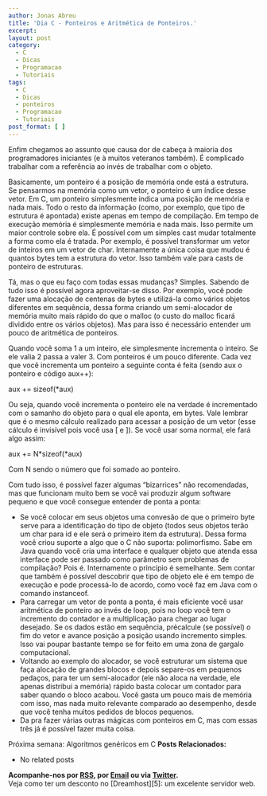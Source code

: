 ```yaml
---
author: Jonas Abreu
title: 'Dia C - Ponteiros e Aritmética de Ponteiros.'
excerpt:
layout: post
category:
  - C
  - Dicas
  - Programacao
  - Tutoriais
tags:
  - C
  - Dicas
  - ponteiros
  - Programacao
  - Tutoriais
post_format: [ ]
---
```

Enfim chegamos ao assunto que causa dor de cabeça à maioria dos programadores iniciantes (e à muitos veteranos também). É complicado trabalhar com a referência ao invés de trabalhar com o objeto.

Basicamente, um ponteiro é a posição de memória onde está a estrutura. Se pensarmos na memória como um vetor, o ponteiro é um índice desse vetor. Em C, um ponteiro simplesmente indica uma posição de memória e nada mais. Todo o resto da informação (como, por exemplo, que tipo de estrutura é apontada) existe apenas em tempo de compilação. Em tempo de execução memória é simplesmente memória e nada mais. Isso permite um maior controle sobre ela. É possível com um simples cast mudar totalmente a forma como ela é tratada. Por exemplo, é possível transformar um vetor de inteiros em um vetor de char. Internamente a única coisa que mudou é quantos bytes tem a estrutura do vetor. Isso também vale para casts de ponteiro de estruturas.

Tá, mas o que eu faço com todas essas mudanças? Simples. Sabendo de tudo isso é possível agora aproveitar-se disso. Por exemplo, você pode fazer uma alocação de centenas de bytes e utilizá-la como vários objetos diferentes em sequência, dessa forma criando um semi-alocador de memória muito mais rápido do que o malloc (o custo do malloc ficará dividido entre os vários objetos). Mas para isso é necessário entender um pouco de aritmética de ponteiros.

Quando você soma 1 a um inteiro, ele simplesmente incrementa o inteiro. Se ele valia 2 passa a valer 3. Com ponteiros é um pouco diferente. Cada vez que você incrementa um ponteiro a seguinte conta é feita (sendo aux o ponteiro e código aux++):

aux += sizeof(*aux)

Ou seja, quando você incrementa o ponteiro ele na verdade é incrementado com o samanho do objeto para o qual ele aponta, em bytes. Vale lembrar que é o mesmo cálculo realizado para acessar a posição de um vetor (esse cálculo é invisível pois você usa [ e ]). Se você usar soma normal, ele fará algo assim:

aux += N\*sizeof(\*aux)

Com N sendo o número que foi somado ao ponteiro.

Com tudo isso, é possível fazer algumas “bizarrices” não recomendadas, mas que funcionam muito bem se você vai produzir algum software pequeno e que você consegue entender de ponta a ponta:

*   Se você colocar em seus objetos uma convesão de que o primeiro byte serve para a identificação do tipo de objeto (todos seus objetos terão um char para id e ele será o primeiro item da estrutura). Dessa forma você criou suporte a algo que o C não suporta: polimorfismo. Sabe em Java quando você cria uma interface e qualquer objeto que atenda essa interface pode ser passado como parâmetro sem problemas de compilação? Pois é. Internamente o princípio é semelhante. Sem contar que também é possível descobrir que tipo de objeto ele é em tempo de execução e pode processá-lo de acordo, como você faz em Java com o comando instanceof.
*   Para carregar um vetor de ponta a ponta, é mais eficiente você usar aritmética de ponteiro ao invés de loop, pois no loop você tem o incremento do contador e a multiplicação para chegar ao lugar desejado. Se os dados estão em sequência, précalcule (se possível) o fim do vetor e avance posição a posição usando incremento simples. Isso vai poupar bastante tempo se for feito em uma zona de gargalo computacional.
*   Voltando ao exemplo do alocador, se você estruturar um sistema que faça alocação de grandes blocos e depois separe-os em pequenos pedaços, para ter um semi-alocador (ele não aloca na verdade, ele apenas distribui a memória) rápido basta colocar um contador para saber quando o bloco acabou. Você gasta um pouco mais de memória com isso, mas nada muito relevante comparado ao desempenho, desde que você tenha muitos pedidos de blocos pequenos.
*   Da pra fazer várias outras mágicas com ponteiros em C, mas com essas três já é possível fazer muita coisa.

Próxima semana: Algoritmos genéricos em C 
**Posts Relacionados:** 
*   No related posts









**Acompanhe-nos por [ RSS][2], por [Email][3] ou via [Twitter][4].**  
Veja como ter um desconto no [Dreamhost][5]: um excelente servidor web.

 [1]: https://twitter.com/share
 [2]: http://feeds.feedburner.com/VidaGeek
 [3]: http://feedburner.google.com/fb/a/mailverify?uri=VidaGeek&loc=pt_BR
 [4]: http://twitter.com/blogvidageek

